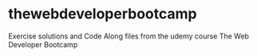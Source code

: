 # thewebdeveloperbootcamp
Exercise solutions and Code Along files from the udemy course The Web Developer Bootcamp
